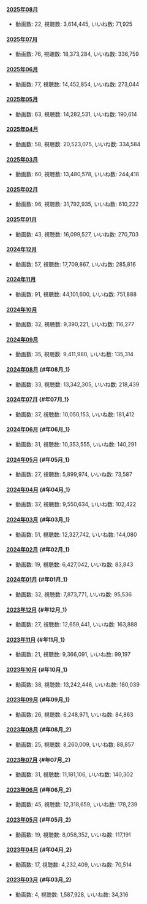 #### [2025年08月](videos/202508 "wikilink")

-   動画数: 22, 視聴数: 3,614,445, いいね数: 71,925

#### [2025年07月](videos/202507 "wikilink")

-   動画数: 76, 視聴数: 18,373,284, いいね数: 336,759

#### [2025年06月](videos/202506 "wikilink")

-   動画数: 77, 視聴数: 14,452,854, いいね数: 273,044

#### [2025年05月](videos/202505 "wikilink")

-   動画数: 63, 視聴数: 14,282,531, いいね数: 190,614

#### [2025年04月](videos/202504 "wikilink")

-   動画数: 58, 視聴数: 20,523,075, いいね数: 334,584

#### [2025年03月](videos/202503 "wikilink")

-   動画数: 60, 視聴数: 13,480,578, いいね数: 244,418

#### [2025年02月](videos/202502 "wikilink")

-   動画数: 96, 視聴数: 31,792,935, いいね数: 610,222

#### [2025年01月](videos/202501 "wikilink")

-   動画数: 43, 視聴数: 16,099,527, いいね数: 270,703

#### [2024年12月](videos/202412 "wikilink")

-   動画数: 57, 視聴数: 17,709,867, いいね数: 285,816

#### [2024年11月](videos/202411 "wikilink")

-   動画数: 91, 視聴数: 44,101,600, いいね数: 751,888

#### [2024年10月](videos/202410 "wikilink")

-   動画数: 32, 視聴数: 9,390,221, いいね数: 116,277

#### [2024年09月](videos/202409 "wikilink")

-   動画数: 35, 視聴数: 9,411,980, いいね数: 135,314

#### [2024年08月](videos/202408 "wikilink") {#年08月_1}

-   動画数: 33, 視聴数: 13,342,305, いいね数: 218,439

#### [2024年07月](videos/202407 "wikilink") {#年07月_1}

-   動画数: 37, 視聴数: 10,050,153, いいね数: 181,412

#### [2024年06月](videos/202406 "wikilink") {#年06月_1}

-   動画数: 31, 視聴数: 10,353,555, いいね数: 140,291

#### [2024年05月](videos/202405 "wikilink") {#年05月_1}

-   動画数: 27, 視聴数: 5,899,974, いいね数: 73,587

#### [2024年04月](videos/202404 "wikilink") {#年04月_1}

-   動画数: 37, 視聴数: 9,550,634, いいね数: 102,422

#### [2024年03月](videos/202403 "wikilink") {#年03月_1}

-   動画数: 51, 視聴数: 12,327,742, いいね数: 144,080

#### [2024年02月](videos/202402 "wikilink") {#年02月_1}

-   動画数: 19, 視聴数: 6,427,042, いいね数: 83,843

#### [2024年01月](videos/202401 "wikilink") {#年01月_1}

-   動画数: 32, 視聴数: 7,873,771, いいね数: 95,536

#### [2023年12月](videos/202312 "wikilink") {#年12月_1}

-   動画数: 27, 視聴数: 12,659,441, いいね数: 163,888

#### [2023年11月](videos/202311 "wikilink") {#年11月_1}

-   動画数: 21, 視聴数: 9,366,091, いいね数: 99,197

#### [2023年10月](videos/202310 "wikilink") {#年10月_1}

-   動画数: 38, 視聴数: 13,242,446, いいね数: 180,039

#### [2023年09月](videos/202309 "wikilink") {#年09月_1}

-   動画数: 26, 視聴数: 6,248,971, いいね数: 84,863

#### [2023年08月](videos/202308 "wikilink") {#年08月_2}

-   動画数: 25, 視聴数: 8,260,009, いいね数: 88,857

#### [2023年07月](videos/202307 "wikilink") {#年07月_2}

-   動画数: 31, 視聴数: 11,181,106, いいね数: 140,302

#### [2023年06月](videos/202306 "wikilink") {#年06月_2}

-   動画数: 45, 視聴数: 12,318,659, いいね数: 178,239

#### [2023年05月](videos/202305 "wikilink") {#年05月_2}

-   動画数: 19, 視聴数: 8,058,352, いいね数: 117,191

#### [2023年04月](videos/202304 "wikilink") {#年04月_2}

-   動画数: 17, 視聴数: 4,232,409, いいね数: 70,514

#### [2023年03月](videos/202303 "wikilink") {#年03月_2}

-   動画数: 4, 視聴数: 1,587,928, いいね数: 34,316
